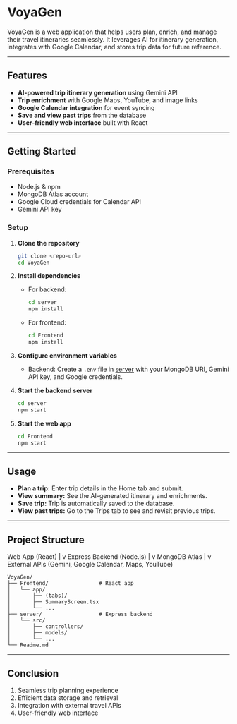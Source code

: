 # VoyaGen

VoyaGen is a web application that helps users plan, enrich, and manage their travel itineraries seamlessly. It leverages AI for itinerary generation, integrates with Google Calendar, and stores trip data for future reference.

---

## Features

- **AI-powered trip itinerary generation** using Gemini API
- **Trip enrichment** with Google Maps, YouTube, and image links
- **Google Calendar integration** for event syncing
- **Save and view past trips** from the database
- **User-friendly web interface** built with React

---

## Getting Started

### Prerequisites

- Node.js & npm
- MongoDB Atlas account
- Google Cloud credentials for Calendar API
- Gemini API key

### Setup

1. **Clone the repository**
    ```sh
    git clone <repo-url>
    cd VoyaGen
    ```

2. **Install dependencies**
    - For backend:
      ```sh
      cd server
      npm install
      ```
    - For frontend:
      ```sh
      cd Frontend
      npm install
      ```

3. **Configure environment variables**
    - Backend: Create a `.env` file in [server](http://_vscodecontentref_/0) with your MongoDB URI, Gemini API key, and Google credentials.

4. **Start the backend server**
    ```sh
    cd server
    npm start
    ```

5. **Start the web app**
    ```sh
    cd Frontend
    npm start
    ```

---

## Usage

- **Plan a trip:** Enter trip details in the Home tab and submit.
- **View summary:** See the AI-generated itinerary and enrichments.
- **Save trip:** Trip is automatically saved to the database.
- **View past trips:** Go to the Trips tab to see and revisit previous trips.

---

## Project Structure

Web App (React) | v Express Backend (Node.js) | v MongoDB Atlas | v External APIs (Gemini, Google Calendar, Maps, YouTube)

```plaintext
VoyaGen/ 
├── Frontend/                # React app 
│   └── app/ 
│       ├── (tabs)/ 
│       ├── SummaryScreen.tsx 
│       └── ... 
├── server/                  # Express backend 
│   └── src/ 
│       ├── controllers/ 
│       ├── models/ 
│       └── ... 
└── Readme.md
```
---

## Conclusion

1. Seamless trip planning experience  
2. Efficient data storage and retrieval  
3. Integration with external travel APIs  
4. User-friendly web interface  
